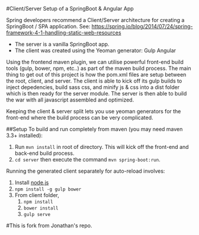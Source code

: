 #Client/Server Setup of a SpringBoot & Angular App

Spring developers recommend a Client/Server architecture for creating a SpringBoot / SPA application.
See: <https://spring.io/blog/2014/07/24/spring-framework-4-1-handling-static-web-resources>

* The server is a vanilla SpringBoot app.
* The client was created using the Yeoman generator: Gulp Angular

Using the frontend maven plugin, we can utilise powerful front-end build tools (gulp, bower, npm, etc..) as part of
the maven build process. The main thing to get out of this project is how the pom.xml files are setup between the root, client, and server. The client is able to kick off its gulp builds to inject depedencies, build sass css, and minify js & css into a dist folder which is then ready for the server module. The server is then able to build the war with all javascript assembled and optimized. 

Keeping the client & server split lets you use yeoman generators for the front-end where the build process can be very complicated.

##Setup
To build and run completely from maven (you may need maven 3.3+ installed):

1. Run ```mvn install``` in root of directory. This will kick off the front-end and back-end build process.
2. ```cd server``` then execute the command ```mvn spring-boot:run```.

Running the generated client separately for auto-reload involves:

1. Install [node.js](https://nodejs.org/en/)
2. ```npm install -g gulp bower```
3. From client folder,
    1. ```npm install```
    2. ```bower install```
    3. ```gulp serve```



#This is fork from Jonathan's repo. 

